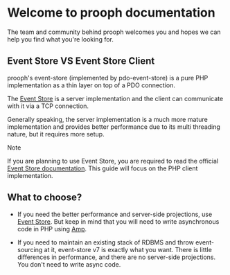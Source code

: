 # Welcome to prooph documentation

The team and community behind prooph welcomes you and hopes we can help you find what you're looking for.

## Event Store VS Event Store Client

prooph's event-store (implemented by pdo-event-store) is a pure PHP implementation as a thin layer on top of a PDO connection.

The [Event Store](http://eventstore.org/) is a server implementation and the client can communicate with it via a TCP connection.

Generally speaking, the server implementation is a much more mature implementation and provides better performance due to its multi threading nature, but it requires more setup.

> [!NOTE]
> If you are planning to use Event Store, you are required to read the official [Event Store documentation](https://eventstore.org/docs/). This guide will focus on the PHP client implementation.

## What to choose?

- If you need the better performance and server-side projections, use [Event Store](http://eventstore.org/).
But keep in mind that you will need to write asynchronous code in PHP using [Amp](https://github.com/amphp/amp/).

- If you need to maintain an existing stack of RDBMS and throw event-sourcing at it, event-store v7 is exactly what you want.
There is little differences in performance, and there are no server-side projections. You don't need to write async code.
